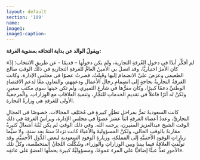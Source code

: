 ```yaml
---
layout: default
section: '109'
name:
image1: 
image1-caption: 
---
```

**ويقولُ الوالد عن بداية التحاقه بعضوية الغرفة:**

«لم أفكِّر أبدًا في دخولِ الغُرفةِ التجارية، ولم يكن دخولُها – قديمًا - عن طريقِ الانتخاب؛ إذْ كان الأمرُ اختياريًّا، وقد اتصلَ بي الأمينُ العامُّ للغرفةِ التجاريةِ في ذلك الوقتِ صالح الطعيمي وعرَضَ عليَّ الانضمامَ إليها وقَبِلتُ، فصرتُ عضوًا في مجلسِ الإدارة، وكانت الغرفةُ التجاريةُ بحاجةٍ إلى انضِمامِ رجالِ الأعمالِ ودعمِهم، والتعاونِ معًا لدعمِ الاقتصادِ الوطنيِّ دعمًا كبيرًا، وكان مقرُّها في شارع الثميري، ولم تكن حينها سوى مكتبٍ صغيرٍ، ولكنَّ له أثرًا فاعلاً في تقديمِ الخدماتِ للتجَّارِ، وتنميةِ العلاقاتِ مع الوِزاراتِ، والمرجعيةُ الأولى للغرفةِ هي وِزارةُ التجارة. 

كانت السعوديةُ تمرُّ بمراحلِ تطوُّرٍ كبيرةٍ في مُختَلِفِ المجالات، خصوصًا في المجالِ التجاريِّ، وعددُ أعضاءِ الغرفةِ اثنا عشرَ عضوًا في مجلسِ الإدارة، ويرأسُ الغرفةَ في ذلك الوقت الشيخ عبدالعزيز المقيرن، يرحمه الله. وفي ذلك الوقتِ لم يكن ثَمَّةَ أشغالٌ كثيرةٌ مقارنةً بالوقتِ الحالي، ولكنَّ المسؤوليةَ والأعباءَ كانت تزدادُ سنةً بعد سنةٍ، ولا سيَّما زياراتِ الوفودِ الأجنبيَّةِ إلى المملكةِ، وزيارةِ الوفودِ السعوديةِ لبعض الدُّوَلِ الأجنبيَّة. وقد توثَّقتِ العلاقةُ فيما بيننا وبين الوِزاراتِ والوزراء، وشُكِّلَت اللجانُ المتخصِّصة، وكلُّ تلك الأمورِ تعدُّ عبئًا إضافيًّا على المرء عمومًا، ومسؤوليَّةً كبيرة يحملُها العضوُ على عاتقِه».
